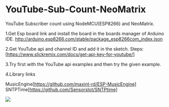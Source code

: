 # YouTube-Sub-Count-NeoMatrix
YouTube Subscriber count using NodeMCU(ESP8266) and NeoMatrix.

1.Get Esp board link and install the board in the boards manager of Arduino IDE.
http://arduino.esp8266.com/stable/package_esp8266com_index.json

2.Get YouTube api and channel ID and add it in the sketch.
Steps:[https://www.slickremix.com/docs/get-api-key-for-youtube/]

3.Try first with the YouTube api examples and then try the given example.

4.Library links

MusicEngine[https://github.com/maxint-rd/ESP-MusicEngine]
SNTPTime[https://github.com/SensorsIot/SNTPtime]

<img src="images/IMG-5317.JPG"/>
